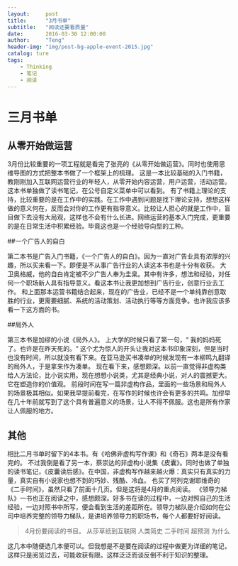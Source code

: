 ```yaml
---
layout:     post
title:      "3月书单"
subtitle:   "阅读还要看质量"
date:       2016-03-30 12:00:00
author:     "Teng"
header-img: "img/post-bg-apple-event-2015.jpg"
catalog: ture
tags:
    - Thinking
    - 笔记
    - 阅读
---
```



# 三月书单

## 从零开始做运营

3月份比较重要的一项工程就是看完了张亮的《从零开始做运营》。同时也使用思维导图的方式把整本书做了一个框架上的梳理。
这是一本比较基础的入门书籍，教刚刚加入互联网运营行业的年轻人，从零开始内容运营，用户运营，活动运营。这本书单独做了读书笔记，在公号自定义菜单中可以看到。
有了书籍上理论的支持，比较重要的是在工作中的实践。在工作中遇到问题是找下理论支持，想想这样做的意义何在，反而会对你的工作更有指导意义。比较让人担心的就是工作中，盲目做下去没有大局观，这样也不会有什么长进。网络运营的基本入门完成，更重要的是在日常生活中积累经验。毕竟这也是一个经验导向型的工种。

##一个广告人的自白

第二本书是广告入门书籍，《一个广告人的自白》。因为一直对广告业具有浓厚的兴趣，所以买来看一下。即便是不从事广告行业的人读这本书也是十分有收获。
大卫奥格威，他的自白肯定被不少广告人奉为圭臬。其中有许多，想法和经验，对任何一个职场新人具有指导意义。看这本书让我更加想到广告行业，创意行业去工作。
和上面那本运营书籍结合起来，现在的广告业，已经不是一个单纯靠创意取胜的行业，更需要细腻、系统的活动策划、活动执行等等方面竞争。也许我应该多看一下这方面的书。

##局外人

第三本书是加缪的小说《局外人》。
上大学的时候只看了第一句，“ 我的妈妈死了。也许是在昨天死的。“ 这个尤为惊人的开头让我对这本书印象深刻，但是当时也没有时间，所以就没有看下来。在亚马逊买书凑单的时候发现有一本柳鸣九翻译的局外人，于是拿来作为凑单。
现在看下来，感想颇深。以前一直觉得非虚构类给人方法论，比小说实用。现在想想小说类，尤其是经典小说，对人的震撼更大。它在塑造你的价值观。
前段时间在写一篇非虚构作品，里面的一些场景和局外人的场景极其相似。如果我早提前看完，在写作的时候也许会有更多的共鸣。加缪早在几十年前就写到了这个具有普遍意义的场景，让人不得不佩服。这也是所有作家让人佩服的地方。

## 其他

相比二月书单时留下的4本书。有《哈佛非虚构写作课》和《奇石》两本是没有看完的。
不过我倒是看了另一本，蔡崇达的非虚构小说集《皮囊》。同时也做了单独的读书笔记，《皮囊读后感》。在中国，非虚构写作越来越火爆：真实只有真实的力量，真实自有小说家也想不到的巧妙、残酷、冷血。
也买了阿列克谢耶维奇的《二手时间》，虽然只看了前面十几页。但是这将是4月的重点阅读。
《领导力梯队》一书也正在阅读之中，感想颇深。好多书在读的过程中，一边对照自己的生活经验，一边对照书中所写，便会看到生活的差距所在。领导力梯队是介绍如何在公司中培养完整的领导力梯队，是讲培养领导力的职场书，每个人都要好好阅读。

> 4月份要阅读的书目。
> 从莎草纸到互联网
> 人类简史
> 二手时间
>超预测
> 为什么

这几本中随便选几本便可以。但我想是不是要在阅读的过程中做更为详细的笔记，这样只是阅览过去，可能收获有限。这样泛泛而谈反倒不利于知识的整理。
